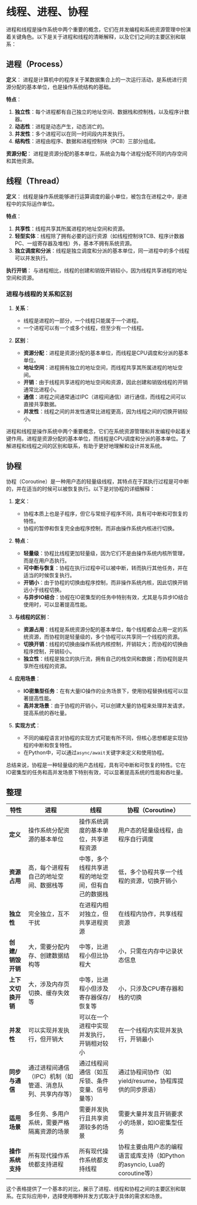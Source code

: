# 线程、进程、协程

进程和线程是操作系统中两个重要的概念，它们在并发编程和系统资源管理中扮演着关键角色。以下是关于进程和线程的清晰解释，以及它们之间的主要区别和联系：

## 进程（Process）

**定义**：
进程是计算机中的程序关于某数据集合上的一次运行活动，是系统进行资源分配的基本单位，也是操作系统结构的基础。

**特点**：

1. **独立性**：每个进程都有自己独立的地址空间、数据栈和控制栈，以及程序计数器。
2. **动态性**：进程是动态产生，动态消亡的。
3. **并发性**：多个进程可以在同一时间段内并发执行。
4. **结构性**：进程由程序、数据和进程控制块（PCB）三部分组成。

**资源分配**：
进程是资源分配的基本单位，系统会为每个进程分配不同的内存空间和其他资源。

## 线程（Thread）

**定义**：
线程是操作系统能够进行运算调度的最小单位，被包含在进程之中，是进程中的实际运作单位。

**特点**：

1. **共享性**：线程共享其所属进程的地址空间和资源。
2. **轻型实体**：线程除了拥有必要的运行资源（如线程控制块TCB、程序计数器PC、一组寄存器及堆栈）外，基本不拥有系统资源。
3. **独立调度和分派**：线程是独立调度和分派的基本单位，同一进程中的多个线程可以并发执行。

**执行开销**：
与进程相比，线程的创建和销毁开销较小，因为线程共享进程的地址空间和资源。

### 进程与线程的关系和区别

1. **关系**：
   - 线程是进程的一部分，一个线程只能属于一个进程。
   - 一个进程可以有一个或多个线程，但至少有一个线程。

2. **区别**：
   - **资源分配**：进程是资源分配的基本单位，而线程是CPU调度和分派的基本单位。
   - **地址空间**：进程拥有独立的地址空间，而线程共享其所属进程的地址空间。
   - **开销**：由于线程共享进程的地址空间和资源，因此创建和销毁线程的开销通常比进程小。
   - **通信**：进程之间通常通过IPC（进程间通信）进行通信，而线程之间可以直接共享数据。
   - **并发性**：线程之间的并发性通常比进程更高，因为线程之间的切换开销较小。

进程和线程是操作系统中两个重要概念，它们在系统资源管理和并发编程中起着关键作用。进程是资源分配的基本单位，而线程是CPU调度和分派的基本单位。了解进程和线程之间的区别和联系，有助于更好地理解和设计并发系统。

## 协程

协程（Coroutine）是一种用户态的轻量级线程，其特点在于其执行过程是可中断的，并在适当的时候可以被恢复执行。以下是对协程的详细解释：

1. **定义**：
   - 协程本质上也是子程序，但它与常规子程序不同，具有可中断和可恢复的特性。
   - 协程的暂停和恢复完全由程序控制，而非由操作系统内核进行切换。

2. **特点**：
   - **轻量级**：协程比线程更加轻量级，因为它们不是由操作系统内核所管理，而是在用户态执行。
   - **可中断与恢复**：协程在执行过程中可以被中断，转而执行其他任务，并在适当的时候恢复执行。
   - **开销小**：由于协程的切换由程序控制，而非操作系统内核，因此切换开销远小于线程切换。
   - **与异步IO结合**：协程在IO密集型的任务中特别有效，尤其是与异步IO结合使用时，可以显著提高性能。

3. **与线程的区别**：
   - **资源占用**：线程是系统资源分配的基本单位，每个线程都会占用一定的系统资源，而协程则是轻量级的，多个协程可以共享同一个线程的资源。
   - **切换开销**：线程的切换由操作系统内核控制，开销较大；而协程的切换由程序控制，开销较小。
   - **独立性**：线程是独立的执行流，拥有自己的栈空间和数据；而协程则是共享所在线程的资源。

4. **应用场景**：
   - **IO密集型任务**：在有大量IO操作的业务场景下，使用协程替换线程可以显著提高性能。
   - **高并发场景**：由于协程的开销小，可以创建大量的协程来处理并发请求，提高系统的吞吐量。

5. **实现方式**：
   - 不同的编程语言对协程的实现方式可能有所不同，但核心思想都是实现协程的中断和恢复特性。
   - 在Python中，可以通过`async/await`关键字来定义和使用协程。

总结来说，协程是一种轻量级的用户态线程，具有可中断和可恢复的特性。它在IO密集型的任务和高并发场景下特别有效，可以显著提高系统的性能和吞吐量。

## 整理

| 特性 | 进程 | 线程 | 协程（Coroutine） |
| --- | --- | --- | --- |
| **定义** | 操作系统分配资源的基本单位 | 操作系统调度的基本单位，共享进程资源 | 用户态的轻量级线程，由程序自行调度 |
| **资源占用** | 高，每个进程有自己的地址空间、数据栈等 | 中等，多个线程共享进程的地址空间，但有自己的数据栈 | 低，多个协程共享一个线程的资源，切换开销小 |
| **独立性** | 完全独立，互不干扰 | 在进程内相对独立，但共享进程资源 | 在线程内协作，共享线程资源 |
| **创建/销毁开销** | 大，需要分配内存、创建数据结构等 | 中等，比进程小但比协程大 | 小，只需在内存中记录状态信息 |
| **上下文切换开销** | 大，涉及内存页切换、缓存失效等 | 中等，比进程小但涉及寄存器保存/恢复等 | 小，只涉及CPU寄存器和栈的切换 |
| **并发性** | 可以实现并发执行，但开销大 | 可以在一个进程中实现并发执行，开销相对较小 | 在一个线程内实现并发执行，开销最小 |
| **同步与通信** | 通过进程间通信（IPC）机制（如管道、消息队列、共享内存等） | 通过线程间通信（如互斥锁、条件变量、信号量等） | 通过协程间协作（如yield/resume，协程库提供的同步原语） |
| **适用场景** | 多任务、多用户系统，需要严格隔离资源的场景 | 需要并发执行且共享资源较多的场景 | 需要大量并发且开销要求小的场景，如IO密集型任务 |
| **操作系统支持** | 所有现代操作系统都支持进程 | 所有现代操作系统都支持线程 | 协程主要由用户态的编程语言或库支持（如Python的asyncio, Lua的coroutine等） |

这个表格提供了一个基本的对比，展示了进程、线程和协程之间的主要区别和联系。在实际应用中，选择使用哪种并发方式取决于具体的需求和场景。

